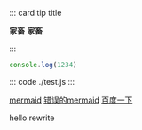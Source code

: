 
::: card tip title

__家畜__
**家畜**

:::


```js
console.log(1234)
```

::: code
./test.js
:::

[mermaid](./mermaid.md)
[错误的mermaid](./mermaind.md)
[百度一下](www.baidu.com)

hello rewrite